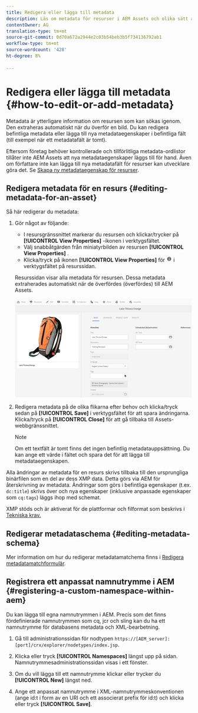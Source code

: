 ```yaml
---
title: Redigera eller lägga till metadata
description: Läs om metadata för resurser i AEM Assets och olika sätt att redigera metadata för resurser.
contentOwner: AG
translation-type: tm+mt
source-git-commit: 0d70a672a2944e2c03b54beb3b5f734136792ab1
workflow-type: tm+mt
source-wordcount: '428'
ht-degree: 8%

---
```



# Redigera eller lägga till metadata {#how-to-edit-or-add-metadata}

Metadata är ytterligare information om resursen som kan sökas igenom. Den extraheras automatiskt när du överför en bild. Du kan redigera befintliga metadata eller lägga till nya metadataegenskaper i befintliga fält (till exempel när ett metadatafält är tomt).

Eftersom företag behöver kontrollerade och tillförlitliga metadata-ordlistor tillåter inte AEM Assets att nya metadataegenskaper läggs till för hand. Även om författare inte kan lägga till nya metadatafält för resurser kan utvecklare göra det. Se [Skapa ny metadataegenskap för resurser](meta-edit.md#editing-metadata-schema).

## Redigera metadata för en resurs {#editing-metadata-for-an-asset}

Så här redigerar du metadata:

1. Gör något av följande:

   * I resursgränssnittet markerar du resursen och klickar/trycker på **[!UICONTROL View Properties]** -ikonen i verktygsfältet.
   * Välj snabbåtgärden från miniatyrbilden av resursen **[!UICONTROL View Properties]** .
   * Klicka/tryck på ikonen **[!UICONTROL View Properties]** för ![information](assets/do-not-localize/info_icon.png) i verktygsfältet på resurssidan.

   Resurssidan visar alla metadata för resursen. Dessa metadata extraherades automatiskt när de överfördes (överfördes) till AEM Assets.

   ![chlimage_1-169](assets/chlimage_1-169.png)

1. Redigera metadata på de olika flikarna efter behov och klicka/tryck sedan på **[!UICONTROL Save]** i verktygsfältet för att spara ändringarna. Klicka/tryck på **[!UICONTROL Close]** för att gå tillbaka till Assets-webbgränssnittet.

   >[!NOTE]
   >
   >Om ett textfält är tomt finns det ingen befintlig metadatauppsättning. Du kan ange ett värde i fältet och spara det för att lägga till metadataegenskapen.

Alla ändringar av metadata för en resurs skrivs tillbaka till den ursprungliga binärfilen som en del av dess XMP data. Detta görs via AEM för återskrivning av metadata. Ändringar som görs i befintliga egenskaper (t.ex. `dc:title`) skrivs över och nya egenskaper (inklusive anpassade egenskaper som `cq:tags`) läggs ihop med schemat.

XMP stöds och är aktiverat för de plattformar och filformat som beskrivs i [Tekniska krav.](/help/sites-deploying/technical-requirements.md)

## Redigerar metadataschema {#editing-metadata-schema}

Mer information om hur du redigerar metadatamatchema finns i [Redigera metadatamatchformulär](metadata-schemas.md#editing-metadata-schema-forms).

## Registrera ett anpassat namnutrymme i AEM {#registering-a-custom-namespace-within-aem}

Du kan lägga till egna namnutrymmen i AEM. Precis som det finns fördefinierade namnutrymmen som cq, jcr och sling kan du ha ett namnutrymme för databasens metadata och XML-bearbetning.

1. Gå till administrationssidan för nodtypen `https://[AEM_server]:[port]/crx/explorer/nodetypes/index.jsp`.
1. Klicka eller tryck **[!UICONTROL Namespaces]** längst upp på sidan. Namnutrymmesadministrationssidan visas i ett fönster.

1. Om du vill lägga till ett namnutrymme klickar eller trycker du **[!UICONTROL New]** längst ned.
1. Ange ett anpassat namnutrymme i XML-namnutrymmeskonventionen (ange id:t i form av en URI och ett associerat prefix för id:t) och klicka eller tryck **[!UICONTROL Save]**.

